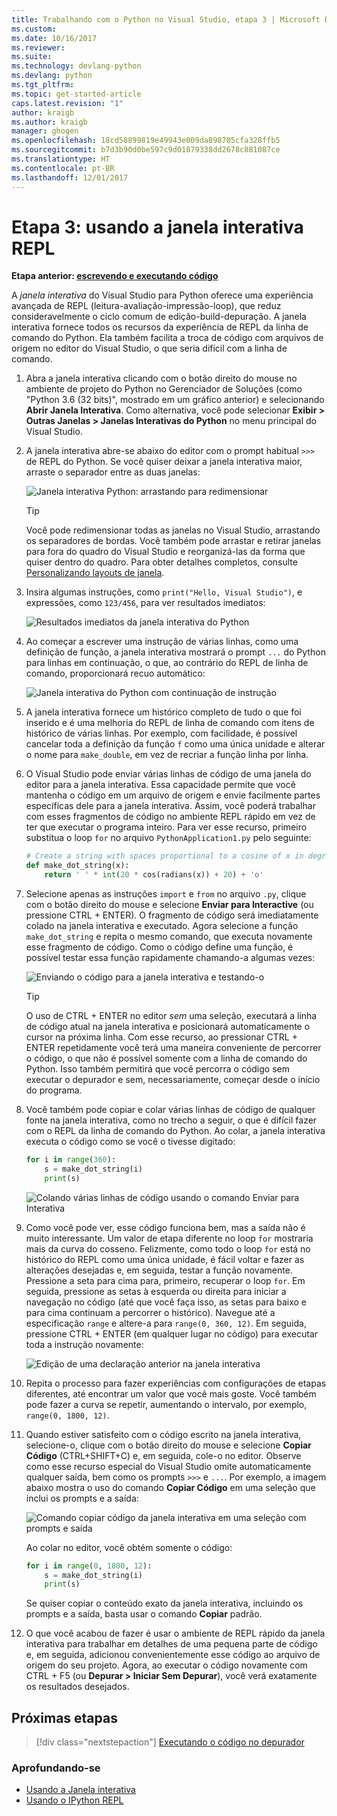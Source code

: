 ```yaml
---
title: Trabalhando com o Python no Visual Studio, etapa 3 | Microsoft Docs
ms.custom: 
ms.date: 10/16/2017
ms.reviewer: 
ms.suite: 
ms.technology: devlang-python
ms.devlang: python
ms.tgt_pltfrm: 
ms.topic: get-started-article
caps.latest.revision: "1"
author: kraigb
ms.author: kraigb
manager: ghogen
ms.openlocfilehash: 18cd58899819e49943e009da898705cfa328ffb5
ms.sourcegitcommit: b7d3b90d0be597c9d01879338dd2678c881087ce
ms.translationtype: HT
ms.contentlocale: pt-BR
ms.lasthandoff: 12/01/2017
---
```

# <a name="step-3-using-the-interactive-repl-window"></a>Etapa 3: usando a janela interativa REPL

**Etapa anterior: [escrevendo e executando código](vs-tutorial-01-02.md)**

A *janela interativa* do Visual Studio para Python oferece uma experiência avançada de REPL (leitura-avaliação-impressão-loop), que reduz consideravelmente o ciclo comum de edição-build-depuração. A janela interativa fornece todos os recursos da experiência de REPL da linha de comando do Python. Ela também facilita a troca de código com arquivos de origem no editor do Visual Studio, o que seria difícil com a linha de comando.

1. Abra a janela interativa clicando com o botão direito do mouse no ambiente de projeto do Python no Gerenciador de Soluções (como "Python 3.6 (32 bits)", mostrado em um gráfico anterior) e selecionando **Abrir Janela Interativa**. Como alternativa, você pode selecionar **Exibir > Outras Janelas > Janelas Interativas do Python** no menu principal do Visual Studio.

1. A janela interativa abre-se abaixo do editor com o prompt habitual `>>>` de REPL do Python. Se você quiser deixar a janela interativa maior, arraste o separador entre as duas janelas:

    ![Janela interativa Python: arrastando para redimensionar](media/vs-getting-started-python-11-interactive1b.png)

    > [!Tip]
    > Você pode redimensionar todas as janelas no Visual Studio, arrastando os separadores de bordas. Você também pode arrastar e retirar janelas para fora do quadro do Visual Studio e reorganizá-las da forma que quiser dentro do quadro. Para obter detalhes completos, consulte <a href="https://docs.microsoft.com/visualstudio/ide/customizing-window-layouts-in-visual-studio" target="_blank">Personalizando layouts de janela</a>.

1. Insira algumas instruções, como `print("Hello, Visual Studio")`, e expressões, como `123/456`, para ver resultados imediatos:

    ![Resultados imediatos da janela interativa do Python](media/vs-getting-started-python-12-interactive2.png)

1. Ao começar a escrever uma instrução de várias linhas, como uma definição de função, a janela interativa mostrará o prompt `...` do Python para linhas em continuação, o que, ao contrário do REPL de linha de comando, proporcionará recuo automático:

    ![Janela interativa do Python com continuação de instrução](media/vs-getting-started-python-13-interactive3.png)

1. A janela interativa fornece um histórico completo de tudo o que foi inserido e é uma melhoria do REPL de linha de comando com itens de histórico de várias linhas. Por exemplo, com facilidade, é possível cancelar toda a definição da função `f` como uma única unidade e alterar o nome para `make_double`, em vez de recriar a função linha por linha.

1. O Visual Studio pode enviar várias linhas de código de uma janela do editor para a janela interativa. Essa capacidade permite que você mantenha o código em um arquivo de origem e envie facilmente partes específicas dele para a janela interativa. Assim, você poderá trabalhar com esses fragmentos de código no ambiente REPL rápido em vez de ter que executar o programa inteiro. Para ver esse recurso, primeiro substitua o loop `for` no arquivo `PythonApplication1.py` pelo seguinte:

    ```python
    # Create a string with spaces proportional to a cosine of x in degrees
    def make_dot_string(x):  
        return ' ' * int(20 * cos(radians(x)) + 20) + 'o'
    ```

1. Selecione apenas as instruções `import` e `from` no arquivo `.py`, clique com o botão direito do mouse e selecione **Enviar para Interactive** (ou pressione CTRL + ENTER). O fragmento de código será imediatamente colado na janela interativa e executado. Agora selecione a função `make_dot_string` e repita o mesmo comando, que executa novamente esse fragmento de código. Como o código define uma função, é possível testar essa função rapidamente chamando-a algumas vezes:

    ![Enviando o código para a janela interativa e testando-o](media/vs-getting-started-python-14-interactive4.png)

    > [!Tip]
    > O uso de CTRL + ENTER no editor *sem* uma seleção, executará a linha de código atual na janela interativa e posicionará automaticamente o cursor na próxima linha. Com esse recurso, ao pressionar CTRL + ENTER repetidamente você terá uma maneira conveniente de percorrer o código, o que não é possível somente com a linha de comando do Python. Isso também permitirá que você percorra o código sem executar o depurador e sem, necessariamente, começar desde o início do programa.

1. Você também pode copiar e colar várias linhas de código de qualquer fonte na janela interativa, como no trecho a seguir, o que é difícil fazer com o REPL da linha de comando do Python. Ao colar, a janela interativa executa o código como se você o tivesse digitado:

    ```python
    for i in range(360):
        s = make_dot_string(i)  
        print(s) 
    ```

    ![Colando várias linhas de código usando o comando Enviar para Interativa](media/vs-getting-started-python-15-interactive5.png)

1. Como você pode ver, esse código funciona bem, mas a saída não é muito interessante. Um valor de etapa diferente no loop `for` mostraria mais da curva do cosseno. Felizmente, como todo o loop `for` está no histórico do REPL como uma única unidade, é fácil voltar e fazer as alterações desejadas e, em seguida, testar a função novamente. Pressione a seta para cima para, primeiro, recuperar o loop `for`. Em seguida, pressione as setas à esquerda ou direita para iniciar a navegação no código (até que você faça isso, as setas para baixo e para cima continuam a percorrer o histórico). Navegue até a especificação `range` e altere-a para `range(0, 360, 12)`. Em seguida, pressione CTRL + ENTER (em qualquer lugar no código) para executar toda a instrução novamente:

    ![Edição de uma declaração anterior na janela interativa](media/vs-getting-started-python-16-interactive6.png)

1. Repita o processo para fazer experiências com configurações de etapas diferentes, até encontrar um valor que você mais goste. Você também pode fazer a curva se repetir, aumentando o intervalo, por exemplo, `range(0, 1800, 12)`.
 
1. Quando estiver satisfeito com o código escrito na janela interativa, selecione-o, clique com o botão direito do mouse e selecione **Copiar Código** (CTRL+SHIFT+C) e, em seguida, cole-o no editor. Observe como esse recurso especial do Visual Studio omite automaticamente qualquer saída, bem como os prompts `>>>` e `...`. Por exemplo, a imagem abaixo mostra o uso do comando **Copiar Código** em uma seleção que inclui os prompts e a saída:

    ![Comando copiar código da janela interativa em uma seleção com prompts e saída](media/vs-getting-started-python-17-interactive7.png)

    Ao colar no editor, você obtém somente o código:

    ```python
    for i in range(0, 1800, 12):
        s = make_dot_string(i)  
        print(s) 
    ```

    Se quiser copiar o conteúdo exato da janela interativa, incluindo os prompts e a saída, basta usar o comando **Copiar** padrão.

1. O que você acabou de fazer é usar o ambiente de REPL rápido da janela interativa para trabalhar em detalhes de uma pequena parte de código e, em seguida, adicionou convenientemente esse código ao arquivo de origem do seu projeto. Agora, ao executar o código novamente com CTRL + F5 (ou **Depurar > Iniciar Sem Depurar**), você verá exatamente os resultados desejados.


## <a name="next-steps"></a>Próximas etapas

> [!div class="nextstepaction"]
> [Executando o código no depurador](vs-tutorial-01-04.md)

### <a name="going-deeper"></a>Aprofundando-se

- [Usando a Janela interativa](interactive-repl.md)
- [Usando o IPython REPL](interactive-repl-ipython.md)
